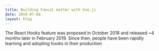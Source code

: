 ```yaml
---
title: Building Faecal matter with Vue.js
date: 2019-07-08
layout: blog
---
```


The React Hooks feature was proposed in October 2018 and released ~4 months later in February 2019. Since then, people have been rapidly learning and adopting hooks in their production